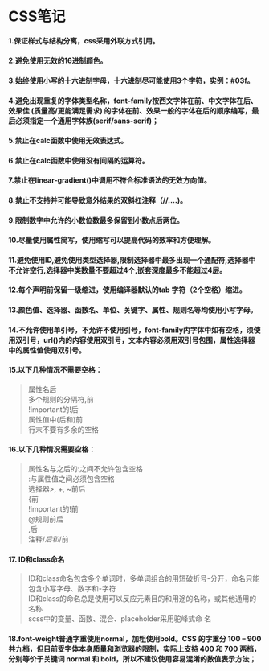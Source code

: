 # CSS笔记

#### 1.保证样式与结构分离，css采用外联方式引用。

#### 2.避免使用无效的16进制颜色。

#### 3.始终使用小写的十六进制字母，十六进制尽可能使用3个字符，实例：#03f。

#### 4.避免出现重复的字体类型名称，font-family按西文字体在前、中文字体在后、效果佳 (质量高/更能满足需求) 的字体在前、效果一般的字体在后的顺序编写，最后必须指定一个通用字体族(serif/sans-serif)；

#### 5.禁止在calc函数中使用无效表达式。

#### 6.禁止在calc函数中使用没有间隔的运算符。

#### 7.禁止在linear-gradient()中调用不符合标准语法的无效方向值。

#### 8.禁止不支持并可能导致意外结果的双斜杠注释（//....)。

#### 9.限制数字中允许的小数位数最多保留到小数点后两位。

#### 10.尽量使用属性简写，使用缩写可以提高代码的效率和方便理解。

#### 11.避免使用ID,避免使用类型选择器,限制选择器中最多出现一个通配符,选择器中不允许空行,选择器中类数量不要超过4个,嵌套深度最多不能超过4层。

#### 12.每个声明前保留一级缩进，使用编译器默认的tab 字符（2个空格）缩进。

#### 13.颜色值、选择器、函数名、单位、关键字、属性、规则名等均使用小写字母。

#### 14.不允许使用单引号，不允许不使用引号，font-family内字体中如有空格，须使用双引号，url()内的内容使用双引号，文本内容必须用双引号包围，属性选择器中的属性值使用双引号。

#### 15.以下几种情况不需要空格：
> 属性名后  
多个规则的分隔符,前  
!important的!后  
属性值中(后和)前  
> 行末不要有多余的空格

#### 16.以下几种情况需要空格：
>属性名与之后的:之间不允许包含空格  
:与属性值之间必须包含空格  
选择器>, +, ~前后  
{前  
!important的!前  
@规则前后  
,后  
>注释/*后和*/前  

#### 17. ID和class命名

>ID和class命名包含多个单词时，多单词组合的用短破折号-分开，命名只能包含小写字母、数字和-字符  
ID和class的命名总是使用可以反应元素目的和用途的名称，或其他通用的名称  
scss中的变量、函数、混合、placeholder采用驼峰式命
>名  

#### 18.font-weight普通字重使用normal，加粗使用bold。CSS 的字重分 100 – 900 共九档，但目前受字体本身质量和浏览器的限制，实际上支持 400 和 700 两档，分别等价于关键词 normal 和 bold，所以不建议使用容易混淆的数值表示方法；
